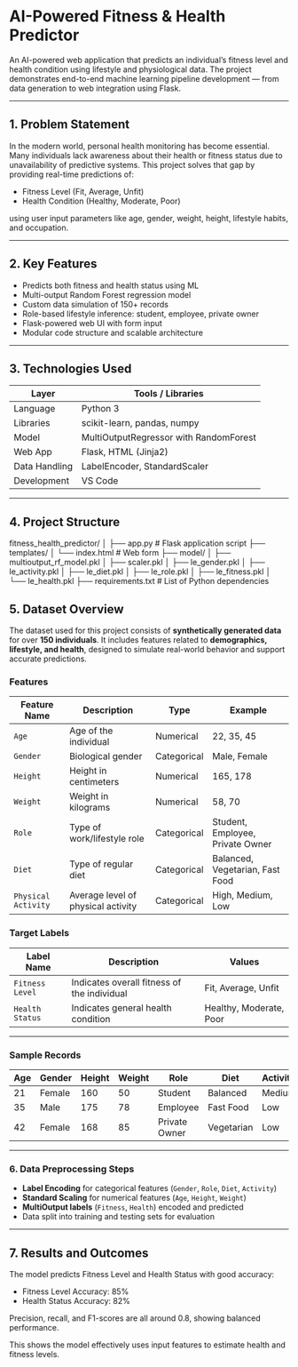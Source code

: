 # AI-Powered Fitness & Health Predictor

An AI-powered web application that predicts an individual’s fitness level and health condition using lifestyle and physiological data. The project demonstrates end-to-end machine learning pipeline development — from data generation to web integration using Flask.

---

## 1. Problem Statement

In the modern world, personal health monitoring has become essential. Many individuals lack awareness about their health or fitness status due to unavailability of predictive systems. This project solves that gap by providing real-time predictions of:

- Fitness Level (Fit, Average, Unfit)
- Health Condition (Healthy, Moderate, Poor)

using user input parameters like age, gender, weight, height, lifestyle habits, and occupation.

---

## 2. Key Features

- Predicts both fitness and health status using ML
- Multi-output Random Forest regression model
- Custom data simulation of 150+ records
- Role-based lifestyle inference: student, employee, private owner
- Flask-powered web UI with form input
- Modular code structure and scalable architecture

---

## 3. Technologies Used

| Layer         | Tools / Libraries                      |
|---------------|-----------------------------------------|
| Language      | Python 3                                |
| Libraries     | scikit-learn, pandas, numpy             |
| Model         | MultiOutputRegressor with RandomForest  |
| Web App       | Flask, HTML (Jinja2)                    |
| Data Handling | LabelEncoder, StandardScaler            |
| Development   | VS Code                                 |

---

## 4. Project Structure

fitness_health_predictor/
│
├── app.py # Flask application script
├── templates/
│ └── index.html # Web form
├── model/
│ ├── multioutput_rf_model.pkl
│ ├── scaler.pkl
│ ├── le_gender.pkl
│ ├── le_activity.pkl
│ ├── le_diet.pkl
│ ├── le_role.pkl
│ ├── le_fitness.pkl
│ └── le_health.pkl
├── requirements.txt # List of Python dependencies

## 5. Dataset Overview

The dataset used for this project consists of **synthetically generated data** for over **150 individuals**. It includes features related to **demographics, lifestyle, and health**, designed to simulate real-world behavior and support accurate predictions.

### Features

| Feature Name        | Description                                         | Type          | Example                     |
|---------------------|-----------------------------------------------------|---------------|-----------------------------|
| `Age`               | Age of the individual                               | Numerical     | 22, 35, 45                  |
| `Gender`            | Biological gender                                   | Categorical   | Male, Female                |
| `Height`            | Height in centimeters                               | Numerical     | 165, 178                    |
| `Weight`            | Weight in kilograms                                 | Numerical     | 58, 70                      |
| `Role`              | Type of work/lifestyle role                         | Categorical   | Student, Employee, Private Owner |
| `Diet`              | Type of regular diet                                | Categorical   | Balanced, Vegetarian, Fast Food |
| `Physical Activity` | Average level of physical activity                  | Categorical   | High, Medium, Low           |

### Target Labels

| Label Name       | Description                                      | Values                     |
|------------------|--------------------------------------------------|----------------------------|
| `Fitness Level`  | Indicates overall fitness of the individual      | Fit, Average, Unfit        |
| `Health Status`  | Indicates general health condition               | Healthy, Moderate, Poor    |

---

### Sample Records

| Age | Gender | Height | Weight | Role         | Diet      | Activity | Fitness | Health   |
|-----|--------|--------|--------|--------------|-----------|----------|---------|----------|
| 21  | Female | 160    | 50     | Student      | Balanced  | Medium   | Fit     | Healthy  |
| 35  | Male   | 175    | 78     | Employee     | Fast Food | Low      | Average | Moderate |
| 42  | Female | 168    | 85     | Private Owner| Vegetarian| Low      | Unfit   | Poor     |

---

### 6. Data Preprocessing Steps

- **Label Encoding** for categorical features (`Gender`, `Role`, `Diet`, `Activity`)
- **Standard Scaling** for numerical features (`Age`, `Height`, `Weight`)
- **MultiOutput labels** (`Fitness`, `Health`) encoded and predicted
- Data split into training and testing sets for evaluation

---

## 7. Results and Outcomes

The model predicts Fitness Level and Health Status with good accuracy:

- Fitness Level Accuracy: 85%  
- Health Status Accuracy: 82%

Precision, recall, and F1-scores are all around 0.8, showing balanced performance.

This shows the model effectively uses input features to estimate health and fitness levels.

